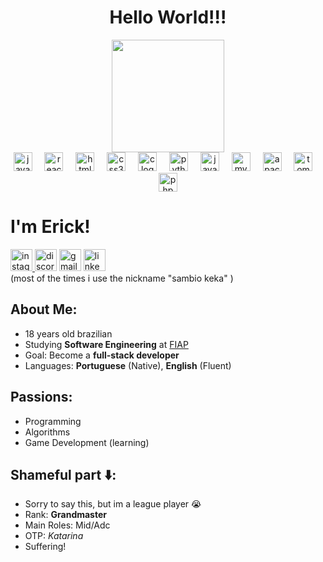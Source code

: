 <h1 align="center">Hello World!!!</h1>

<div align="center">
  <img height="180" src="https://i.pinimg.com/originals/16/95/1e/16951e2eb6f176328739e8862bfade8f.gif"  />
</div>

<div align="center">
  <img src="https://cdn.jsdelivr.net/gh/devicons/devicon/icons/javascript/javascript-original.svg" height="30" alt="javascript logo"  />
  <img width="12" />
  <img src="https://cdn.jsdelivr.net/gh/devicons/devicon/icons/react/react-original.svg" height="30" alt="react logo"  />
  <img width="12" />
  <img src="https://cdn.jsdelivr.net/gh/devicons/devicon/icons/html5/html5-original.svg" height="30" alt="html5 logo"  />
  <img width="12" />
  <img src="https://cdn.jsdelivr.net/gh/devicons/devicon/icons/css3/css3-original.svg" height="30" alt="css3 logo"  />
  <img width="12" />
  <img src="https://cdn.jsdelivr.net/gh/devicons/devicon/icons/c/c-original.svg" height="30" alt="c logo"  />
  <img width="12" />
  <img src="https://cdn.jsdelivr.net/gh/devicons/devicon/icons/python/python-original.svg" height="30" alt="python logo"  />
  <img width="12" />
  <img src="https://cdn.jsdelivr.net/gh/devicons/devicon/icons/java/java-original.svg" height="30" alt="java logo"  />
  <img width="12" />
  <img src="https://cdn.jsdelivr.net/gh/devicons/devicon/icons/mysql/mysql-original.svg" height="30" alt="mysql logo"  />
  <img width="12" />
  <img src="https://cdn.jsdelivr.net/gh/devicons/devicon/icons/apache/apache-original.svg" height="30" alt="apache logo"  />
  <img width="12" />
  <img src="https://cdn.jsdelivr.net/gh/devicons/devicon/icons/tomcat/tomcat-line-wordmark.svg" height="30" alt="tomcat logo"  />
  <img width="12" />
  <img src="https://cdn.jsdelivr.net/gh/devicons/devicon/icons/php/php-plain.svg" height="30" alt="php logo"  />
</div>

# I'm Erick!
<div align="left">
  <a href="https://www.instagram.com/sambio_keka/" target="_blank">
    <img src="https://img.shields.io/static/v1?message=Instagram&logo=instagram&label=@sambiokeka&color=E4405F&logoColor=white&labelColor=E4505F&style=for-the-badge" height="35" alt="instagram logo"  />
  </a>
  <img src="https://img.shields.io/static/v1?message=Discord&logo=discord&label=sambiokeka&color=7289DA&logoColor=white&labelColor=9089DA&style=for-the-badge" height="35" alt="discord logo"  />
  <img src="https://img.shields.io/static/v1?message=Gmail&logo=gmail&label=yamassoli@gmail.com&color=D14836&logoColor=white&labelColor=D15836&style=for-the-badge" height="35" alt="gmail logo"  />
  <a href="https://www.linkedin.com/in/erick-jooji-b-7a3709339/" target="_blank">
    <img src="https://img.shields.io/static/v1?message=LinkedIn&logo=linkedin&label=Erick%20Jooji%20B.%20Yamashita&color=0077B5&logoColor=white&labelColor=0097B5&style=for-the-badge" height="35" alt="linkedin logo"  />
  </a>
</div>
(most of the times i use the nickname "sambio keka" )

## About Me:  
-  18 years old brazilian
- Studying **Software Engineering** at [FIAP](https://www.fiap.com.br/)  
- Goal: Become a **full-stack developer**
- Languages: **Portuguese** (Native), **English** (Fluent)

## Passions: 
- Programming
- Algorithms
- Game Development (learning)
  
## Shameful part ⬇️:
- Sorry to say this, but im a league player 😭
- Rank: **Grandmaster** 
- Main Roles: Mid/Adc
- OTP: *Katarina*  
- Suffering!
